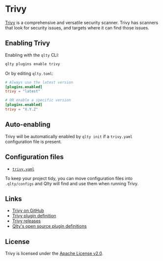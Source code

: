 # Trivy

[Trivy](https://github.com/aquasecurity/trivy) is a comprehensive and versatile security scanner. Trivy has scanners that look for security issues, and targets where it can find those issues.

## Enabling Trivy

Enabling with the `qlty` CLI:

```bash
qlty plugins enable trivy
```

Or by editing `qlty.toml`:

```toml
# Always use the latest version
[plugins.enabled]
trivy = "latest"

# OR enable a specific version
[plugins.enabled]
trivy = "X.Y.Z"
```

## Auto-enabling

Trivy will be automatically enabled by `qlty init` if a `trivy.yaml` configuration file is present.

## Configuration files

-   [`trivy.yaml`](https://aquasecurity.github.io/trivy/v0.50/docs/references/configuration/config-file/)

To keep your project tidy, you can move configuration files into `.qlty/configs` and Qlty will find and use them when running Trivy.

## Links

-   [Trivy on GitHub](https://github.com/aquasecurity/trivy)
-   [Trivy plugin definition](https://github.com/qltyai/plugins/tree/main/linters/trivy)
-   [Trivy releases](https://github.com/aquasecurity/trivy/releases)
-   [Qlty's open source plugin definitions](https://github.com/qltyai/plugins)

## License

Trivy is licensed under the [Apache License v2.0](https://github.com/aquasecurity/trivy/blob/main/LICENSE).
